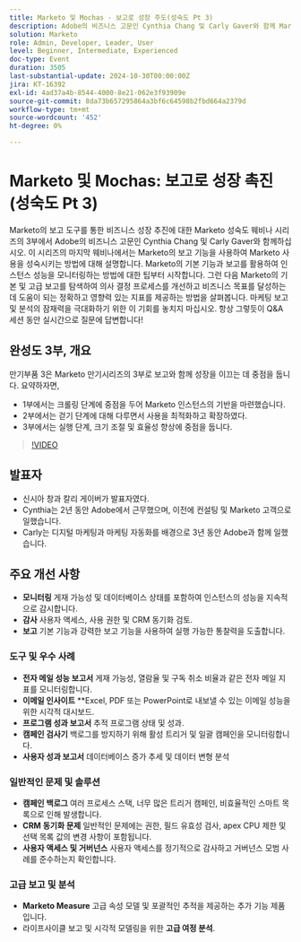 ```yaml
---
title: Marketo 및 Mochas - 보고로 성장 주도(성숙도 Pt 3)
description: Adobe의 비즈니스 고문인 Cynthia Chang 및 Carly Gaver와 함께 Marketo 성숙도 웨비나 시리즈 3부에 참여하여 Marketo의 보고 도구를 활용하여 비즈니스 성장을 촉진하고 성과를 모니터링하며 효과적인 지표를 제공하는 방법을 실시간 Q&A를 통해 살펴보십시오.
solution: Marketo
role: Admin, Developer, Leader, User
level: Beginner, Intermediate, Experienced
doc-type: Event
duration: 3505
last-substantial-update: 2024-10-30T00:00:00Z
jira: KT-16392
exl-id: 4ad37a4b-8544-4000-8e21-062e3f93909e
source-git-commit: 8da73b657295864a3bf6c64598b2fbd664a2379d
workflow-type: tm+mt
source-wordcount: '452'
ht-degree: 0%

---
```


# Marketo 및 Mochas: 보고로 성장 촉진(성숙도 Pt 3)

Marketo의 보고 도구를 통한 비즈니스 성장 추진에 대한 Marketo 성숙도 웨비나 시리즈의 3부에서 Adobe의 비즈니스 고문인 Cynthia Chang 및 Carly Gaver와 함께하십시오. 이 시리즈의 마지막 웨비나에서는 Marketo의 보고 기능을 사용하여 Marketo 사용을 성숙시키는 방법에 대해 설명합니다. Marketo의 기본 기능과 보고를 활용하여 인스턴스 성능을 모니터링하는 방법에 대한 팁부터 시작합니다. 그런 다음 Marketo의 기본 및 고급 보고를 탐색하여 의사 결정 프로세스를 개선하고 비즈니스 목표를 달성하는 데 도움이 되는 정확하고 영향력 있는 지표를 제공하는 방법을 살펴봅니다. 마케팅 보고 및 분석의 잠재력을 극대화하기 위한 이 기회를 놓치지 마십시오. 항상 그렇듯이 Q&amp;A 세션 동안 실시간으로 질문에 답변합니다!

## 완성도 3부, 개요

만기부품 3은 Marketo 만기시리즈의 3부로 보고와 함께 성장을 이끄는 데 중점을 둡니다. 요약하자면,

* 1부에서는 크롤링 단계에 중점을 두어 Marketo 인스턴스의 기반을 마련했습니다.
* 2부에서는 걷기 단계에 대해 다루면서 사용을 최적화하고 확장하였다.
* 3부에서는 실행 단계, 크기 조절 및 효율성 향상에 중점을 둡니다.

>[!VIDEO](https://video.tv.adobe.com/v/3435407/?learn=on)

## 발표자

* 신시아 창과 칼리 게이버가 발표자였다.
* Cynthia는 2년 동안 Adobe에서 근무했으며, 이전에 컨설팅 및 Marketo 고객으로 일했습니다.
* Carly는 디지털 마케팅과 마케팅 자동화를 배경으로 3년 동안 Adobe과 함께 일했습니다.

## 주요 개선 사항

* **모니터링** 게재 가능성 및 데이터베이스 상태를 포함하여 인스턴스의 성능을 지속적으로 감시합니다.
* **감사** 사용자 액세스, 사용 권한 및 CRM 동기화 검토.
* **보고** 기본 기능과 강력한 보고 기능을 사용하여 실행 가능한 통찰력을 도출합니다.

### 도구 및 우수 사례

* **전자 메일 성능 보고서** 게재 가능성, 열람율 및 구독 취소 비율과 같은 전자 메일 지표를 모니터링합니다.
* **이메일 인사이트** **Excel, PDF 또는 PowerPoint로 내보낼 수 있는 이메일 성능을 위한 시각적 대시보드.
* **프로그램 성과 보고서** 추적 프로그램 상태 및 성과.
* **캠페인 검사기** 백로그를 방지하기 위해 활성 트리거 및 일괄 캠페인을 모니터링합니다.
* **사용자 성과 보고서** 데이터베이스 증가 추세 및 데이터 변형 분석

### 일반적인 문제 및 솔루션

* **캠페인 백로그** 여러 프로세스 스택, 너무 많은 트리거 캠페인, 비효율적인 스마트 목록으로 인해 발생합니다.
* **CRM 동기화 문제** 일반적인 문제에는 권한, 필드 유효성 검사, apex CPU 제한 및 선택 목록 값의 변경 사항이 포함됩니다.
* **사용자 액세스 및 거버넌스** 사용자 액세스를 정기적으로 감사하고 거버넌스 모범 사례를 준수하는지 확인합니다.

### 고급 보고 및 분석

* **Marketo Measure** 고급 속성 모델 및 포괄적인 추적을 제공하는 추가 기능 제품입니다.
* 라이프사이클 보고 및 시각적 모델링을 위한 **고급 여정 분석**.
